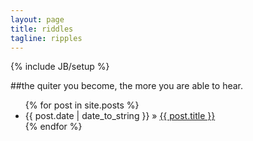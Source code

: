 ```yaml
---
layout: page
title: riddles
tagline: ripples
---
```

{% include JB/setup %}

##the quiter you become, the more you are able to hear.

<ul class="posts">
  {% for post in site.posts %}
    <li><span>{{ post.date | date_to_string }}</span> &raquo; <a href="{{ BASE_PATH }}{{ post.url }}">{{ post.title }}</a></li>
  {% endfor %}
</ul>



